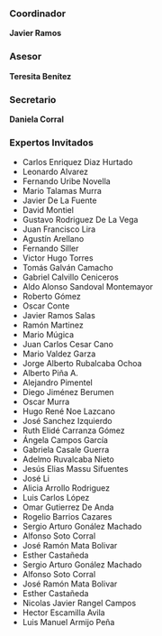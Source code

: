 
<div class="row"><div class="col-md-6" markdown="1">


### Coordinador

**Javier Ramos**

### Asesor

**Teresita Benítez**

### Secretario

**Daniela Corral**

</div><div class="col-md-6" markdown="1">

### Expertos Invitados

* Carlos Enriquez Diaz Hurtado
* Leonardo Alvarez
* Fernando Uribe Novella
* Mario Talamas Murra
* Javier De La Fuente
* David Montiel
* Gustavo Rodriguez De La Vega
* Juan Francisco Lira 
* Agustín Arellano 
* Fernando Siller 
* Victor Hugo Torres
* Tomás Galván Camacho
* Gabriel Calvillo Ceniceros
* Aldo Alonso Sandoval Montemayor
* Roberto Gómez
* Oscar Conte
* Javier Ramos Salas
* Ramón Martinez
* Mario Múgica
* Juan Carlos Cesar Cano
* Mario Valdez Garza
* Jorge Alberto Rubalcaba Ochoa
* Alberto Piña A.
* Alejandro Pimentel
* Diego Jiménez Berumen
* Oscar Murra 
* Hugo René Noe Lazcano
* José Sanchez Izquierdo
* Ruth Elidé Carranza Gómez
* Ángela Campos García
* Gabriela Casale Guerra
* Adelmo Ruvalcaba Nieto
* Jesús Elias Massu Sifuentes
* José Li
* Alicia Arrollo Rodriguez
* Luis Carlos López
* Omar Gutierrez De Anda
* Rogelio Barrios Cazares
* Sergio Arturo Gonález Machado 
* Alfonso Soto Corral
* José Ramón Mata Bolivar 
* Esther Castañeda
* Sergio Arturo Gonález Machado 
* Alfonso Soto Corral
* José Ramón Mata Bolivar 
* Esther Castañeda
* Nicolas Javier Rangel Campos
* Hector Escamilla Avila
* Luis Manuel Armijo Peña


</div></div>
